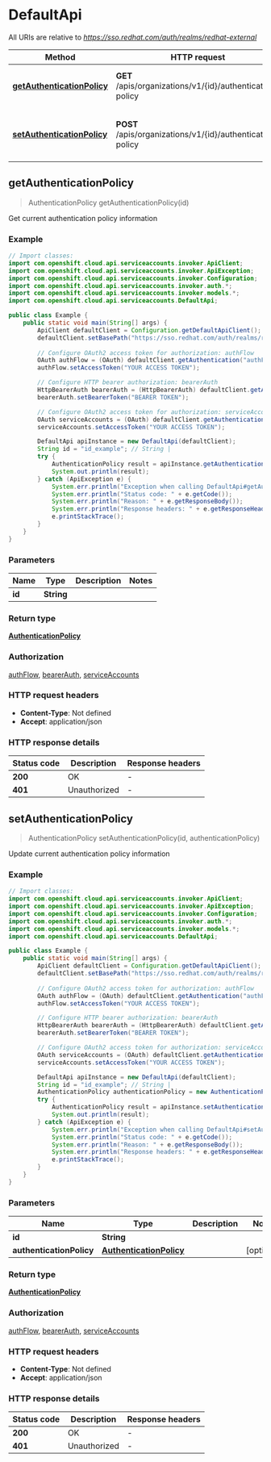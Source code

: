 # DefaultApi

All URIs are relative to *https://sso.redhat.com/auth/realms/redhat-external*

Method | HTTP request | Description
------------- | ------------- | -------------
[**getAuthenticationPolicy**](DefaultApi.md#getAuthenticationPolicy) | **GET** /apis/organizations/v1/{id}/authentication-policy | Get current authentication policy information
[**setAuthenticationPolicy**](DefaultApi.md#setAuthenticationPolicy) | **POST** /apis/organizations/v1/{id}/authentication-policy | Update current authentication policy information



## getAuthenticationPolicy

> AuthenticationPolicy getAuthenticationPolicy(id)

Get current authentication policy information

### Example

```java
// Import classes:
import com.openshift.cloud.api.serviceaccounts.invoker.ApiClient;
import com.openshift.cloud.api.serviceaccounts.invoker.ApiException;
import com.openshift.cloud.api.serviceaccounts.invoker.Configuration;
import com.openshift.cloud.api.serviceaccounts.invoker.auth.*;
import com.openshift.cloud.api.serviceaccounts.invoker.models.*;
import com.openshift.cloud.api.serviceaccounts.DefaultApi;

public class Example {
    public static void main(String[] args) {
        ApiClient defaultClient = Configuration.getDefaultApiClient();
        defaultClient.setBasePath("https://sso.redhat.com/auth/realms/redhat-external");
        
        // Configure OAuth2 access token for authorization: authFlow
        OAuth authFlow = (OAuth) defaultClient.getAuthentication("authFlow");
        authFlow.setAccessToken("YOUR ACCESS TOKEN");

        // Configure HTTP bearer authorization: bearerAuth
        HttpBearerAuth bearerAuth = (HttpBearerAuth) defaultClient.getAuthentication("bearerAuth");
        bearerAuth.setBearerToken("BEARER TOKEN");

        // Configure OAuth2 access token for authorization: serviceAccounts
        OAuth serviceAccounts = (OAuth) defaultClient.getAuthentication("serviceAccounts");
        serviceAccounts.setAccessToken("YOUR ACCESS TOKEN");

        DefaultApi apiInstance = new DefaultApi(defaultClient);
        String id = "id_example"; // String | 
        try {
            AuthenticationPolicy result = apiInstance.getAuthenticationPolicy(id);
            System.out.println(result);
        } catch (ApiException e) {
            System.err.println("Exception when calling DefaultApi#getAuthenticationPolicy");
            System.err.println("Status code: " + e.getCode());
            System.err.println("Reason: " + e.getResponseBody());
            System.err.println("Response headers: " + e.getResponseHeaders());
            e.printStackTrace();
        }
    }
}
```

### Parameters


Name | Type | Description  | Notes
------------- | ------------- | ------------- | -------------
 **id** | **String**|  |

### Return type

[**AuthenticationPolicy**](AuthenticationPolicy.md)

### Authorization

[authFlow](../README.md#authFlow), [bearerAuth](../README.md#bearerAuth), [serviceAccounts](../README.md#serviceAccounts)

### HTTP request headers

- **Content-Type**: Not defined
- **Accept**: application/json


### HTTP response details
| Status code | Description | Response headers |
|-------------|-------------|------------------|
| **200** | OK |  -  |
| **401** | Unauthorized |  -  |


## setAuthenticationPolicy

> AuthenticationPolicy setAuthenticationPolicy(id, authenticationPolicy)

Update current authentication policy information

### Example

```java
// Import classes:
import com.openshift.cloud.api.serviceaccounts.invoker.ApiClient;
import com.openshift.cloud.api.serviceaccounts.invoker.ApiException;
import com.openshift.cloud.api.serviceaccounts.invoker.Configuration;
import com.openshift.cloud.api.serviceaccounts.invoker.auth.*;
import com.openshift.cloud.api.serviceaccounts.invoker.models.*;
import com.openshift.cloud.api.serviceaccounts.DefaultApi;

public class Example {
    public static void main(String[] args) {
        ApiClient defaultClient = Configuration.getDefaultApiClient();
        defaultClient.setBasePath("https://sso.redhat.com/auth/realms/redhat-external");
        
        // Configure OAuth2 access token for authorization: authFlow
        OAuth authFlow = (OAuth) defaultClient.getAuthentication("authFlow");
        authFlow.setAccessToken("YOUR ACCESS TOKEN");

        // Configure HTTP bearer authorization: bearerAuth
        HttpBearerAuth bearerAuth = (HttpBearerAuth) defaultClient.getAuthentication("bearerAuth");
        bearerAuth.setBearerToken("BEARER TOKEN");

        // Configure OAuth2 access token for authorization: serviceAccounts
        OAuth serviceAccounts = (OAuth) defaultClient.getAuthentication("serviceAccounts");
        serviceAccounts.setAccessToken("YOUR ACCESS TOKEN");

        DefaultApi apiInstance = new DefaultApi(defaultClient);
        String id = "id_example"; // String | 
        AuthenticationPolicy authenticationPolicy = new AuthenticationPolicy(); // AuthenticationPolicy | 
        try {
            AuthenticationPolicy result = apiInstance.setAuthenticationPolicy(id, authenticationPolicy);
            System.out.println(result);
        } catch (ApiException e) {
            System.err.println("Exception when calling DefaultApi#setAuthenticationPolicy");
            System.err.println("Status code: " + e.getCode());
            System.err.println("Reason: " + e.getResponseBody());
            System.err.println("Response headers: " + e.getResponseHeaders());
            e.printStackTrace();
        }
    }
}
```

### Parameters


Name | Type | Description  | Notes
------------- | ------------- | ------------- | -------------
 **id** | **String**|  |
 **authenticationPolicy** | [**AuthenticationPolicy**](AuthenticationPolicy.md)|  | [optional]

### Return type

[**AuthenticationPolicy**](AuthenticationPolicy.md)

### Authorization

[authFlow](../README.md#authFlow), [bearerAuth](../README.md#bearerAuth), [serviceAccounts](../README.md#serviceAccounts)

### HTTP request headers

- **Content-Type**: Not defined
- **Accept**: application/json


### HTTP response details
| Status code | Description | Response headers |
|-------------|-------------|------------------|
| **200** | OK |  -  |
| **401** | Unauthorized |  -  |

